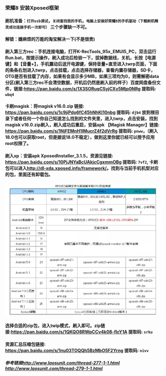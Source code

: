 ### 荣耀8 安装Xposed框架

####  刷机准备：`打开usb调试`，`关闭查找我的手机`，`电脑上安装好荣耀8的手机驱动（下载刷机精灵成功连接手机一次即可）` 三个步骤缺一不可。
#### 解锁：嫌麻烦的万能的淘宝解决一下(不是很贵)
#### 刷入第三方rec：手机连接电脑，打开K-RecTools_95x_EMUI5_PC，双击运行Run.bat，按提示操作，刷入成功后检验一下，拔掉数据线，关机，长按【电源键】和【音量+】，手机震动后送开电源键，保持音量+直至进入twrp页面，下面的条条右划进入twrp，点击挂载，点击选择存储器，查看内置存储器，SD卡，OTG是否有挂载了内存，如果有会显示多少MB，如果三项均为0，则需解密data分区(刷入第三方rec不会清空数据，开机后仍然是刷入前的样子）百度网盘备份文件，链接:<https://pan.baidu.com/s/1X3SORuqCSyjCXv5Mjp0NRg> 提取码: `wbq4`
#### 卡刷magisk：将magisk v16.0.zip 链接: <https://pan.baidu.com/s/1c9jiPdo6fC45hNhKl10nbg> 提取码: `djb4` 放到根目录下或者任何一个你自己知道怎么找到的文件夹里，进入twrp，点击安装，找到magisk v16.0.zip刷入，刷入成功后重启，安装apk 【Magisk Manager】链接: <https://pan.baidu.com/s/1NjFEMnH1IMucrZ4f2dVrRg> 提取码: `pnww`，（刷入18.0也可以获取root，但是据说18.0不稳定），做到这里你就已经可以授予应用root权限了。
#### 刷入xp：安装apk XposedInstaller_3.1.5，资源见链接: <https://pan.baidu.com/s/10PjJNYaBcUAkjcCgxmmOBg> 提取码: `7vf2`, 卡刷包可以进入<http://dl-xda.xposed.info/framework/>。找到与当前手机机型对应的包，里面还有卸载包。

![](https://raw.githubusercontent.com/we11cheng/picBed/master/20200708162808.png)
#### 选择合适的zip包，进入twip模式，刷入即可。zip链接:<https://pan.baidu.com/s/1QKQO8RWpCCv4k08-flcY1A> 提取码: `srku`
####  资源汇总压缩包链接: <https://pan.baidu.com/s/1nu03TOQQh5BzMbO5F2Yrng> 提取码: `nivv `
##### 参考链接<http://www.laosunit.com/thread-277-1-1.html> <http://www.laosunit.com/thread-279-1-1.html>

